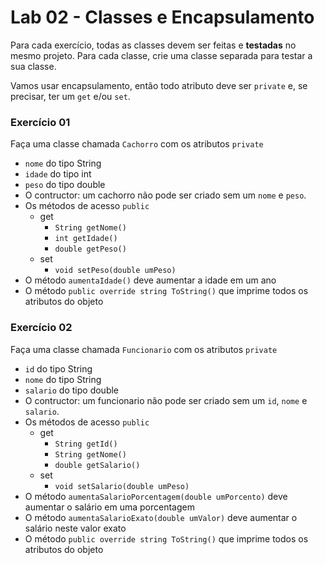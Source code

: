 # Lab 02 - Classes e Encapsulamento

Para cada exercício, todas as classes devem ser feitas e **testadas** no mesmo projeto. Para cada classe, crie uma classe separada para testar a sua classe.

Vamos usar encapsulamento, então todo atributo deve ser `private` e, se precisar, ter um `get` e/ou `set`.

### Exercício 01

Faça uma classe chamada `Cachorro` com os atributos `private`
* `nome` do tipo String
* `idade` do tipo int
* `peso` do tipo double
* O contructor: um cachorro não pode ser criado sem um `nome` e `peso`.
* Os métodos de acesso `public`
  * get
    * `String getNome()`
    * `int getIdade()`
    * `double getPeso()`
  * set
    * `void setPeso(double umPeso)`
* O método `aumentaIdade()` deve aumentar a idade em um ano
* O método `public override string ToString()` que imprime todos os atributos do objeto


### Exercício 02

Faça uma classe chamada `Funcionario` com os atributos `private`
* `id` do tipo String
* `nome` do tipo String
* `salario` do tipo double
* O contructor: um funcionario não pode ser criado sem um `id`, `nome` e `salario`.
* Os métodos de acesso `public`
  * get
    * `String getId()`
    * `String getNome()`
    * `double getSalario()`
  * set
    * `void setSalario(double umPeso)`
* O método `aumentaSalarioPorcentagem(double umPorcento)` deve aumentar o salário em uma porcentagem
* O método `aumentaSalarioExato(double umValor)` deve aumentar o salário neste valor exato
* O método `public override string ToString()` que imprime todos os atributos do objeto
